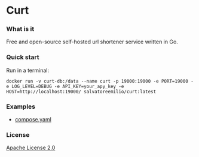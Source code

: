 # Curt

### What is it

Free and open-source self-hosted url shortener service written in Go.

### Quick start

Run in a terminal:

```
docker run -v curt-db:/data --name curt -p 19000:19000 -e PORT=19000 -e LOG_LEVEL=DEBUG -e API_KEY=your_apy_key -e HOST=http://localhost:19000/ salvatoreemilio/curt:latest
```

### Examples

- [compose.yaml](./examples/compose.yaml)

### License

[Apache License 2.0](https://raw.githubusercontent.com/salvatore-081/curt/main/LICENSE)
